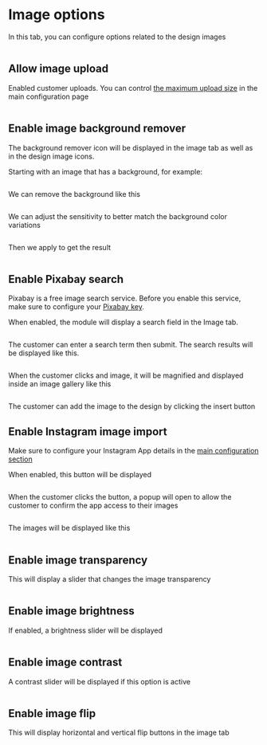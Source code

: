 # Image options

In this tab, you can configure options related to the design images

<img srcset="/productdesigner/images/image-options.jpg 2x" class="border">

## Allow image upload

Enabled customer uploads. You can
control [the maximum upload size](/productdesigner/03-configuration.md#upload-max-size) in the main
configuration page

<img srcset="/productdesigner/images/image-upload.jpg 2x" class="border">

## Enable image background remover

The background remover icon will be displayed in the image tab as well as in the design image icons.

Starting with an image that has a background, for example:

<img srcset="/productdesigner/images/squirrel.jpg 2x" class="border">

We can remove the background like this

<img srcset="/productdesigner/images/bg-remover-btn.jpg 2x" class="border">

We can adjust the sensitivity to better match the background color variations

<img srcset="/productdesigner/images/bg-remover.jpg 2x" class="border">

Then we apply to get the result

<img srcset="/productdesigner/images/bg-remover-result.jpg 2x" class="border">

## Enable Pixabay search

Pixabay is a free image search service. Before you enable this service, make sure to configure
your [Pixabay key](/productdesigner/03-configuration.md#pixabay-key).

When enabled, the module will display a search field in the Image tab.

<img srcset="/productdesigner/images/pixabay-search.jpg 2x">

The customer can enter a search term then submit. The search results will be displayed like this.

<img srcset="/productdesigner/images/pixabay-results.jpg 2x">

When the customer clicks and image, it will be magnified and displayed inside an image gallery like
this

<img srcset="/productdesigner/images/pixabay-gallery.jpg 2x">

The customer can add the image to the design by clicking the insert button

## Enable Instagram image import

Make sure to configure your Instagram App details in
the [main configuration section](/productdesigner/03-configuration.md#instagram-app-id)

When enabled, this button will be displayed

<img srcset="/productdesigner/images/instagram-btn.jpg 2x">

When the customer clicks the button, a popup will open to allow the customer to confirm the app
access to their images

<img srcset="/productdesigner/images/instagram-popup.png 2x"/>

The images will be displayed like this

<img srcset="/productdesigner/images/instagram-images.jpg 2x" class="border">

## Enable image transparency

This will display a slider that changes the image transparency

<img srcset="/productdesigner/images/image-transparency.jpg 2x">

## Enable image brightness

If enabled, a brightness slider will be displayed

<img srcset="/productdesigner/images/image-brightness.jpg 2x">

## Enable image contrast

A contrast slider will be displayed if this option is active

<img srcset="/productdesigner/images/image-contrast.jpg 2x">

## Enable image flip

This will display horizontal and vertical flip buttons in the image tab

<img srcset="/productdesigner/images/image-flip-btns.jpg 2x" class="border">
